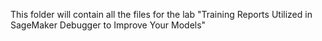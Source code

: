 This folder will contain all the files for the lab "Training Reports Utilized in SageMaker Debugger to Improve Your Models"
